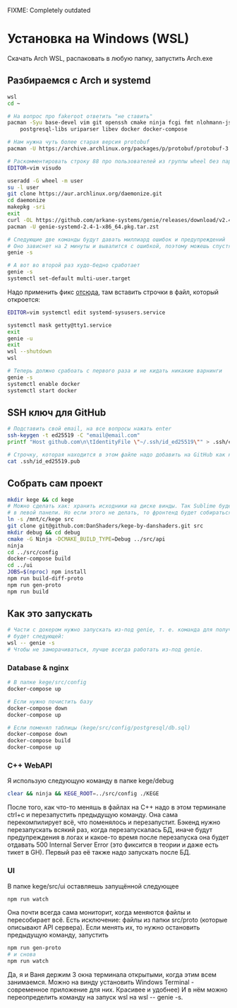 FIXME: Completely outdated

# Установка на Windows (WSL)

Скачать Arch WSL, распаковать в любую папку, запустить Arch.exe

## Разбираемся с Arch и systemd
```bash
wsl
cd ~

# На вопрос про fakeroot ответить "не ставить"
pacman -Syu base-devel vim git openssh cmake ninja fcgi fmt nlohmann-json nodejs-lts-gallium npm \
	postgresql-libs uriparser libev docker docker-compose

# Нам нужна чуть более старая версия protobuf
pacman -U https://archive.archlinux.org/packages/p/protobuf/protobuf-3.20.1-2-x86_64.pkg.tar.zst

# Раскомментировать строку 88 про пользователей из группы wheel без пароля
EDITOR=vim visudo

useradd -G wheel -m user
su -l user
git clone https://aur.archlinux.org/daemonize.git
cd daemonize
makepkg -sri
exit
curl -OL https://github.com/arkane-systems/genie/releases/download/v2.4/genie-systemd-2.4-1-x86_64.pkg.tar.zst
pacman -U genie-systemd-2.4-1-x86_64.pkg.tar.zst

# Следующие две команды будут давать миллиард ошибок и предупреждений
# Оно зависнет на 2 минуты и вывалится с ошибкой, поэтому можешь спустя секунд 10 кильнуть ctrl+c 
genie -s

# А вот во второй раз худо-бедно сработает
genie -s
systemctl set-default multi-user.target
```

Надо применить фикс [отсюда](https://github.com/arkane-systems/genie/wiki/Systemd-units-known-to-be-problematic-under-WSL#systemd-sysusersservice), там вставить строчки в
файл, который откроется:

```bash
EDITOR=vim systemctl edit systemd-sysusers.service

systemctl mask getty@tty1.service
exit
genie -u
exit
wsl --shutdown
wsl

# Теперь должно срабоать с первого раза и не кидать никакие варнинги
genie -s
systemctl enable docker
systemctl start docker
```

## SSH ключ для GitHub
```bash
# Подставить свой email, на все вопросы нажать enter
ssh-keygen -t ed25519 -C "email@email.com"
printf "Host github.com\n\tIdentityFile \"~/.ssh/id_ed25519\"" > .ssh/config

# Строчку, которая находится в этом файле надо добавить на GitHub как новый SSH ключ
cat .ssh/id_ed25519.pub
```


## Собрать сам проект
```bash  
mkdir kege && cd kege
# Можно сделать хак: хранить исходники на диске винды. Так Sublime будет нормально отображать файлы
# в левой панели. Но если этого не делать, то фронтенд будет собираться чуть быстрее.
ln -s /mnt/c/kege src
git clone git@github.com:DanShaders/kege-by-danshaders.git src
mkdir debug && cd debug
cmake -G Ninja -DCMAKE_BUILD_TYPE=Debug ../src/api
ninja
cd ../src/config
docker-compose build
cd ../ui
JOBS=$(nproc) npm install
npm run build-diff-proto
npm run gen-proto
npm run build
```

## Как это запускать
```bash
# Части c докером нужно запускать из-под genie, т. е. команда для получения линуксовской консоли
# будет следующей:
wsl -- genie -s
# Чтобы не заморачиваться, лучше всегда работать из-под genie.
```

### Database & nginx
```bash
# В папке kege/src/config
docker-compose up

# Если нужно почистить базу
docker-compose down
docker-compose up

# Если поменял таблицы (kege/src/config/postgresql/db.sql)
docker-compose down
docker-compose build
docker-compose up
```

### C++ WebAPI
Я использую следующую команду в папке kege/debug
```bash
clear && ninja && KEGE_ROOT=../src/config ./KEGE
```
После того, как что-то меняшь в файлах на C++ надо в этом терминале ctrl+c и перезапустить
предыдущую команду. Она сама перекомпилирует всё, что поменялось и перезапустит.
Бэкенд нужно перезапускать всякий раз, когда перезапускалась БД, иначе будут предупреждения в
логах и какое-то время после перезапуска она будет отдавать 500 Internal Server Error (это
фиксится в теории и даже есть тикет в GH). Первый раз её также надо запускать после БД.

### UI
В папке kege/src/ui оставляешь запущённой следующее
```bash
npm run watch
```

Она почти всегда сама мониторит, когда меняются файлы и пересобирает всё.
Есть исключение: файлы из папки src/proto (которые описывают API сервера). Если менять их, то
нужно остановить предыдущую команду, запустить
```bash
npm run gen-proto
# и снова
npm run watch
```

Да, я и Ваня держим 3 окна терминала открытыми, когда этим всем занимаемся. Можно на винду установить Windows Terminal - современное приложение для них. Красивее и удобнее) И в нём можно переопределить команду на запуск wsl на wsl -- genie -s.